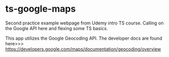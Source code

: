 # ts-google-maps
Second practice example webpage from Udemy intro TS course. Calling on the Google API here and flexing some TS basics.

This app utilizes the Google Geocoding API. 
The developer docs are found here>>>
https://developers.google.com/maps/documentation/geocoding/overview
